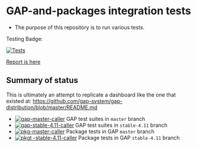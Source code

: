 # GAP-and-packages integration tests

* The purpose of this repository is to run various tests.

Testing Badge:

[![Tests](https://img.shields.io/endpoint?url=https://raw.githubusercontent.com/FriedrichRober/integration/data/badges/badge.json)](https://github.com/FriedrichRober/integration/actions/workflows/pkg-master-caller.yml)


[Report is here](https://friedrichrober.github.io/integration/)

## Summary of status

This is ultimately an attempt to replicate a dashboard like the one that existed at: <https://github.com/gap-system/gap-distribution/blob/master/README.md>

* [![gap-master-caller](https://github.com/gap-infra/integration/actions/workflows/gap-master-caller.yml/badge.svg)](https://github.com/gap-infra/integration/actions/workflows/gap-master-caller.yml) GAP test suites in `master` branch
* [![gap-stable-4.11-caller](https://github.com/gap-infra/integration/actions/workflows/gap-stable-4.11-caller.yml/badge.svg)](https://github.com/gap-infra/integration/actions/workflows/gap-stable-4.11-caller.yml) GAP test suites in `stable-4.11` branch
* [![pkg-master-caller](https://github.com/gap-infra/integration/actions/workflows/pkg-master-caller.yml/badge.svg)](https://github.com/gap-infra/integration/actions/workflows/pkg-master-caller.yml) Package tests in GAP `master` branch
* [![pkgt -stable-4.11-caller](https://github.com/gap-infra/integration/actions/workflows/pkg-stable-4.11-caller.yml/badge.svg)](https://github.com/gap-infra/integration/actions/workflows/pkg-stable-4.11-caller.yml) Package tests in GAP `stable-4.11` branch
